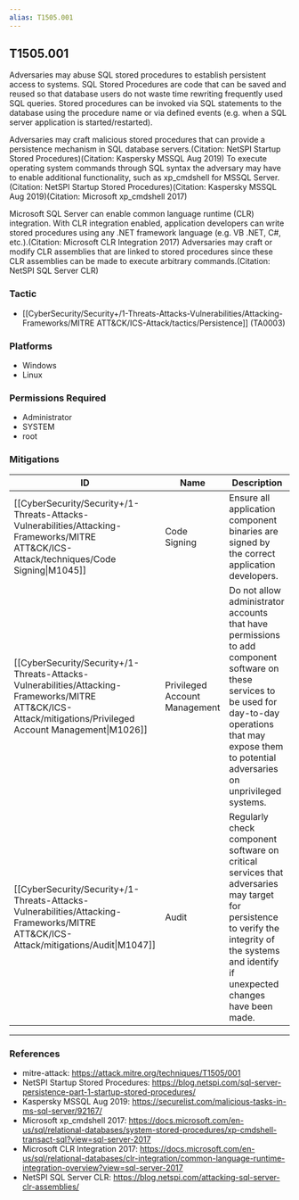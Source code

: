```yaml
---
alias: T1505.001
---
```


## T1505.001

Adversaries may abuse SQL stored procedures to establish persistent access to systems. SQL Stored Procedures are code that can be saved and reused so that database users do not waste time rewriting frequently used SQL queries. Stored procedures can be invoked via SQL statements to the database using the procedure name or via defined events (e.g. when a SQL server application is started/restarted).

Adversaries may craft malicious stored procedures that can provide a persistence mechanism in SQL database servers.(Citation: NetSPI Startup Stored Procedures)(Citation: Kaspersky MSSQL Aug 2019) To execute operating system commands through SQL syntax the adversary may have to enable additional functionality, such as xp_cmdshell for MSSQL Server.(Citation: NetSPI Startup Stored Procedures)(Citation: Kaspersky MSSQL Aug 2019)(Citation: Microsoft xp_cmdshell 2017) 

Microsoft SQL Server can enable common language runtime (CLR) integration. With CLR integration enabled, application developers can write stored procedures using any .NET framework language (e.g. VB .NET, C#, etc.).(Citation: Microsoft CLR Integration 2017) Adversaries may craft or modify CLR assemblies that are linked to stored procedures since these CLR assemblies can be made to execute arbitrary commands.(Citation: NetSPI SQL Server CLR) 


### Tactic
- [[CyberSecurity/Security+/1-Threats-Attacks-Vulnerabilities/Attacking-Frameworks/MITRE ATT&CK/ICS-Attack/tactics/Persistence]] (TA0003)

### Platforms
- Windows
- Linux

### Permissions Required
- Administrator
- SYSTEM
- root

### Mitigations

| ID | Name | Description |
| --- | --- | --- |
| [[CyberSecurity/Security+/1-Threats-Attacks-Vulnerabilities/Attacking-Frameworks/MITRE ATT&CK/ICS-Attack/techniques/Code Signing\|M1045]] | Code Signing | Ensure all application component binaries are signed by the correct application developers.  |
| [[CyberSecurity/Security+/1-Threats-Attacks-Vulnerabilities/Attacking-Frameworks/MITRE ATT&CK/ICS-Attack/mitigations/Privileged Account Management\|M1026]] | Privileged Account Management | Do not allow administrator accounts that have permissions to add component software on these services to be used for day-to-day operations that may expose them to potential adversaries on unprivileged systems.  |
| [[CyberSecurity/Security+/1-Threats-Attacks-Vulnerabilities/Attacking-Frameworks/MITRE ATT&CK/ICS-Attack/mitigations/Audit\|M1047]] | Audit | Regularly check component software on critical services that adversaries may target for persistence to verify the integrity of the systems and identify if unexpected changes have been made.  |


---
### References

- mitre-attack: https://attack.mitre.org/techniques/T1505/001
- NetSPI Startup Stored Procedures: https://blog.netspi.com/sql-server-persistence-part-1-startup-stored-procedures/
- Kaspersky MSSQL Aug 2019: https://securelist.com/malicious-tasks-in-ms-sql-server/92167/
- Microsoft xp_cmdshell 2017: https://docs.microsoft.com/en-us/sql/relational-databases/system-stored-procedures/xp-cmdshell-transact-sql?view=sql-server-2017
- Microsoft CLR Integration 2017: https://docs.microsoft.com/en-us/sql/relational-databases/clr-integration/common-language-runtime-integration-overview?view=sql-server-2017
- NetSPI SQL Server CLR: https://blog.netspi.com/attacking-sql-server-clr-assemblies/
